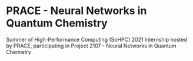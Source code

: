 # PRACE - Neural Networks in Quantum Chemistry
Summer of High-Performance Computing (SoHPC) 2021 Internship hosted by PRACE, participating in Project 2107 - Neural Networks in Quantum Chemistry

